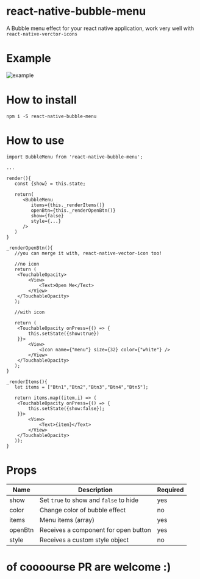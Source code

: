 # react-native-bubble-menu

A Bubble menu effect for your react native application, work very well with `react-native-verctor-icons`

# Example

![example](https://github.com/cinder92/react-native-bubble-menu/blob/master/demo.gif)

# How to install

`npm i -S react-native-bubble-menu`

# How to use

```
import BubbleMenu from 'react-native-bubble-menu';

...

render(){
   const {show} = this.state;

   return(
      <BubbleMenu
         items={this._renderItems()}
         openBtn={this._renderOpenBtn()}
         show={false}
         style={...}
      />
   )
}

_renderOpenBtn(){
   //you can merge it with, react-native-vector-icon too!
   
   //no icon
   return (
   	<TouchableOpacity>
		<View>
		    <Text>Open Me</Text>
		</View>
	</TouchableOpacity>
   );
   
   //with icon
   
   return (
   	<TouchableOpacity onPress={() => {
		this.setState({show:true})
	}}>
		<View>
		    <Icon name={"menu"} size={32} color={"white"} />
		</View>
	</TouchableOpacity>
   );
}

_renderItems(){
   let items = ["Btn1","Btn2","Btn3","Btn4","Btn5"];
   
   return items.map((item,i) => (
   	<TouchableOpacity onPress={() => {
		this.setState({show:false});
	}}>
		<View>
			<Text>{item}</Text>
		</View>
	</TouchableOpacity>
   ));
}
```

# Props

| Name  | Description | Required |
| ----- | ------------| -------- |
| show | Set `true` to show and `false` to hide | yes |
| color | Change color of bubble effect | no |
| items | Menu items (array) | yes |
| openBtn | Receives a component for open button | yes |
| style | Receives a custom style object | no |

# of coooourse PR are welcome :)
